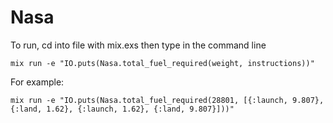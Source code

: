 # Nasa

To run, cd into file with mix.exs then type in the command line

```
mix run -e "IO.puts(Nasa.total_fuel_required(weight, instructions))"
```

For example:

```
mix run -e "IO.puts(Nasa.total_fuel_required(28801, [{:launch, 9.807}, {:land, 1.62}, {:launch, 1.62}, {:land, 9.807}]))"
```
